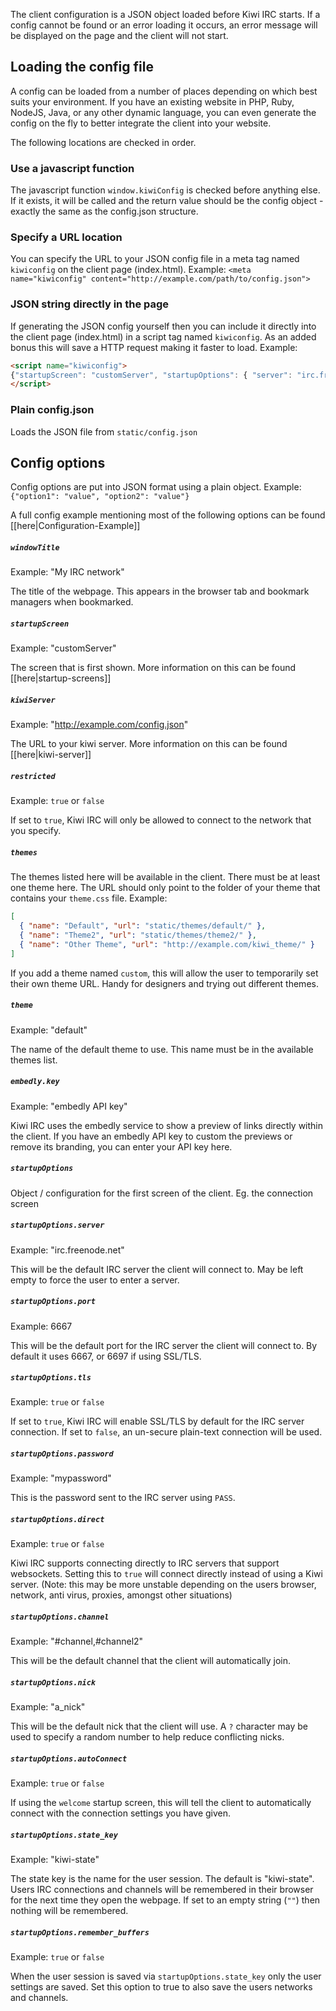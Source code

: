 The client configuration is a JSON object loaded before Kiwi IRC starts. If a config cannot be found or an error loading it occurs, an error message will be displayed on the page and the client will not start.

## Loading the config file

A config can be loaded from a number of places depending on which best suits your environment. If you have an existing website in PHP, Ruby, NodeJS, Java, or any other dynamic language, you can even generate the config on the fly to better integrate the client into your website.

The following locations are checked in order.

### Use a javascript function
The javascript function `window.kiwiConfig` is checked before anything else. If it exists, it will be called and the return value should be the config object - exactly the same as the config.json structure.

### Specify a URL location
You can specify the URL to your JSON config file in a meta tag named `kiwiconfig` on the client page (index.html). Example: `<meta name="kiwiconfig" content="http://example.com/path/to/config.json">`

### JSON string directly in the page
If generating the JSON config yourself then you can include it directly into the client page (index.html) in a script tag named `kiwiconfig`. As an added bonus this will save a HTTP request making it faster to load.
Example:
~~~html
<script name="kiwiconfig">
{"startupScreen": "customServer", "startupOptions": { "server": "irc.freenode.net", "port": 6697, "tls": true, "direct": false, "nick": "" }}
</script>
~~~

### Plain config.json
Loads the JSON file from `static/config.json`


## Config options

Config options are put into JSON format using a plain object. Example: `{"option1": "value", "option2": "value"}`

A full config example mentioning most of the following options can be found [[here|Configuration-Example]]

##### `windowTitle`
Example: "My IRC network"

The title of the webpage. This appears in the browser tab and bookmark managers when bookmarked.

##### `startupScreen`
Example: "customServer"

The screen that is first shown. More information on this can be found [[here|startup-screens]]

##### `kiwiServer`
Example: "http://example.com/config.json"

The URL to your kiwi server. More information on this can be found [[here|kiwi-server]]

##### `restricted`
Example: `true` or `false`

If set to `true`, Kiwi IRC will only be allowed to connect to the network that you specify.

##### `themes`
The themes listed here will be available in the client. There must be at least one theme here. The URL should only point to the folder of your theme that contains your `theme.css` file.
Example:
~~~json
[
  { "name": "Default", "url": "static/themes/default/" },
  { "name": "Theme2", "url": "static/themes/theme2/" },
  { "name": "Other Theme", "url": "http://example.com/kiwi_theme/" }
]
~~~

If you add a theme named `custom`, this will allow the user to temporarily set their own theme URL. Handy for designers and trying out different themes.

##### `theme`
Example: "default"

The name of the default theme to use. This name must be in the available themes list.

##### `embedly.key`
Example: "embedly API key"

Kiwi IRC uses the embedly service to show a preview of links directly within the client. If you have an embedly API key to custom the previews or remove its branding, you can enter your API key here.

##### `startupOptions`
Object / configuration for the first screen of the client. Eg. the connection screen

##### `startupOptions.server`
Example: "irc.freenode.net"

This will be the default IRC server the client will connect to. May be left empty to force the user to enter a server.

##### `startupOptions.port`
Example: 6667

This will be the default port for the IRC server the client will connect to. By default it uses 6667, or 6697 if using SSL/TLS.

##### `startupOptions.tls`
Example: `true` or `false`

If set to `true`, Kiwi IRC will enable SSL/TLS by default for the IRC server connection. If set to `false`, an un-secure plain-text connection will be used.

##### `startupOptions.password`
Example: "mypassword"

This is the password sent to the IRC server using `PASS`.

##### `startupOptions.direct`
Example: `true` or `false`

Kiwi IRC supports connecting directly to IRC servers that support websockets. Setting this to `true` will connect directly instead of using a Kiwi server. (Note: this may be more unstable depending on the users browser, network, anti virus, proxies, amongst other situations)


##### `startupOptions.channel`
Example: "#channel,#channel2"

This will be the default channel that the client will automatically join.


##### `startupOptions.nick`
Example: "a_nick"

This will be the default nick that the client will use. A `?` character may be used to specify a random number to help reduce conflicting nicks.


##### `startupOptions.autoConnect`
Example: `true` or `false`

If using the `welcome` startup screen, this will tell the client to automatically connect with the connection settings you have given.


##### `startupOptions.state_key`
Example: "kiwi-state"

The state key is the name for the user session. The default is "kiwi-state". Users IRC connections and channels will be remembered in their browser for the next time they open the webpage. If set to an empty string (`""`) then nothing will be remembered.


##### `startupOptions.remember_buffers`
Example: `true` or `false`

When the user session is saved via `startupOptions.state_key` only the user settings are saved. Set this option to true to also save the users networks and channels.